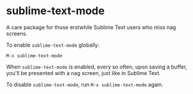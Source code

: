 # sublime-text-mode

A care package for those erstwhile Sublime Text users who miss nag screens.

To enable `sublime-text-mode` globally:

    M-x sublime-text-mode

When `sublime-text-mode` is enabled, every so often, upon saving a buffer,
you'll be presented with a nag screen, just like in Sublime Text.

To disable `sublime-text-mode`, run `M-x sublime-text-mode` again.
